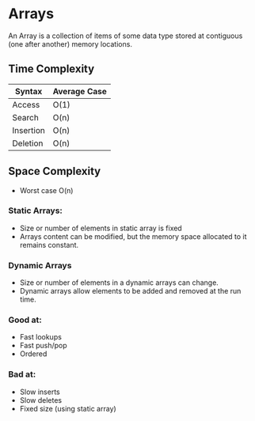 # Arrays

An Array is a collection of items of some data type stored at contiguous (one after another) memory locations.

## Time Complexity 
| Syntax    | Average Case |
|-----------|--------------|
| Access    | O(1)         |
| Search    | O(n)         |
| Insertion | O(n)         |
| Deletion  | O(n)         |



## Space Complexity
- Worst case O(n)


### Static Arrays:
- Size or number of elements in static array is fixed
- Arrays content can be modified, but the memory space allocated to it remains constant.

### Dynamic Arrays
- Size or number of elements in a dynamic arrays can change.
- Dynamic arrays allow elements to be added and removed at the run time.


### Good at:
- Fast lookups
- Fast push/pop
- Ordered

### Bad at:
- Slow inserts
- Slow deletes
- Fixed size (using static array)

